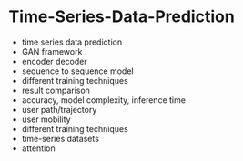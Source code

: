 # Time-Series-Data-Prediction                 
- time series data prediction              
- GAN framework          
- encoder decoder   
- sequence to sequence model  
- different training techniques  
- result comparison 
- accuracy, model complexity, inference time 
- user path/trajectory 
- user mobility 
- different training techniques 
- time-series datasets 
- attention 
  

